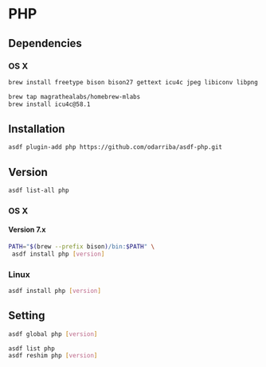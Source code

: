 # PHP

## Dependencies

### OS X

```sh
brew install freetype bison bison27 gettext icu4c jpeg libiconv libpng openssl readline
```

```sh
brew tap magrathealabs/homebrew-mlabs
brew install icu4c@58.1
```

## Installation

```sh
asdf plugin-add php https://github.com/odarriba/asdf-php.git
```

## Version

```sh
asdf list-all php
```

### OS X

#### Version 7.x

```sh
PATH="$(brew --prefix bison)/bin:$PATH" \
 asdf install php [version]
```

### Linux

```sh
asdf install php [version]
```

## Setting

```sh
asdf global php [version]
```

```sh
asdf list php
asdf reshim php [version]
```
